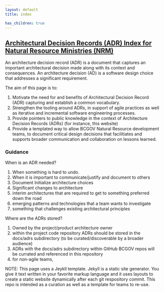 ```yaml
---
layout: default
title: index

has_children: true
---
```


<script>
{% include toc.html html=content %}
</script>


## [Architectural Decision Records (ADR) Index for Natural Resource Ministries (NRM)](https://bcgov.github.io/nr-arch/)

An architecture decision record (ADR) is a document that captures an important architectural decision made along with its context and consequences. An architecture decision (AD) is a software design choice that addresses a significant requirement.

The aim of this page is to:

1. Motivate the need for and benefits of Architectural Decision Record (ADR) capturing and establish a common vocabulary.
2. Strengthen the tooling around ADRs, in support of agile practices as well as iterative and incremental software engineering processes.
3. Provide pointers to public knowledge in the context of Architecture Decision Records (ADRs) (for instance, this website)
4. Provide a templated way to allow BCGOV Natural Resource development teams, to document critical design decisions that facilitiates and supports broader communication and collaboration on lessons learned.

### Guidance

When is an ADR needed?
1. When something is hard to undo. 
2. When it is important to communicate/justify and document to others
3. Document Initialize architecture choices
4. Significant changes to architecture
5. interim architectures that are required to get to something preferred down the road
6. emerging patterns and technologies that a team wants to investigate
7. something that challenges existing architectural principles

Where are the ADRs stored?
1. Owned by the project/product architecture owner 
2. within the project code repository ADRs should be stored in the docs/adrs subdirectory (to be curated/discoverable by a broader audience)
3. ADRs with the docs/adrs subdirectory within GitHub BCGOV repos will be currated and referenced in this repository
4. for non-agile teams, 

NOTE: This page uses a Jeykll template. Jekyll is a static site generator. You give it text written in your favorite markup language and it uses layouts to create a static website dynamically after each git respository commit. This repo is intended as a curation as well as a template for teams to re-use.
